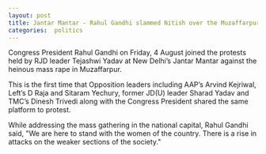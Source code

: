 ```yaml
---
layout: post
title: Jantar Mantar - Rahul Gandhi slammed Nitish over the Muzaffarpur shelter home rape cases
categories:  politics
---
```


Congress President Rahul Gandhi on Friday, 4 August joined the protests held by RJD leader Tejashwi Yadav at New Delhi’s Jantar Mantar against the heinous mass rape in Muzaffarpur.

This is the first time that Opposition leaders including AAP’s Arvind Kejriwal, Left’s D Raja and Sitaram Yechury, former JD(U) leader Sharad Yadav and TMC’s Dinesh Trivedi along with the Congress President shared the same platform to protest.

While addressing the mass gathering in the national capital, Rahul Gandhi said, "We are here to stand with the women of the country. There is a rise in attacks on the weaker sections of the society."